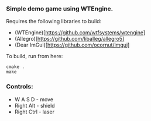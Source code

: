 ### Simple demo game using WTEngine.

Requires the following libraries to build:
- (WTEngine)[https://github.com/wtfsystems/wtengine]
- (Allegro)[https://github.com/liballeg/allegro5]
- (Dear ImGui)[https://github.com/ocornut/imgui]

To build, run from here:
```
cmake .
make
```

### Controls:
 - W A S D - move
 - Right Alt - shield
 - Right Ctrl - laser
